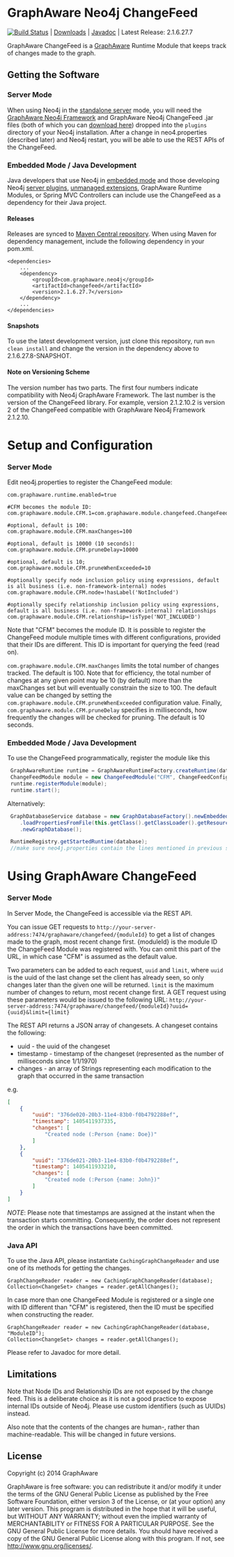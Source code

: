 GraphAware Neo4j ChangeFeed
===========================

[![Build Status](https://travis-ci.org/graphaware/neo4j-changefeed.png)](https://travis-ci.org/graphaware/neo4j-changefeed) | <a href="http://graphaware.com/downloads/" target="_blank">Downloads</a> | <a href="http://graphaware.com/site/changefeed/latest/apidocs/" target="_blank">Javadoc</a> | Latest Release: 2.1.6.27.7

GraphAware ChangeFeed is a [GraphAware](https://github.com/graphaware/neo4j-framework) Runtime Module that keeps track of changes made to the graph.

Getting the Software
--------------------

### Server Mode

When using Neo4j in the <a href="http://docs.neo4j.org/chunked/stable/server-installation.html" target="_blank">standalone server</a> mode,
you will need the <a href="https://github.com/graphaware/neo4j-framework" target="_blank">GraphAware Neo4j Framework</a> and GraphAware Neo4j ChangeFeed .jar files (both of which you can <a href="http://graphaware.com/downloads/" target="_blank">download here</a>) dropped
into the `plugins` directory of your Neo4j installation. After a change in neo4.properties (described later) and Neo4j restart, you will be able to use the REST APIs of the ChangeFeed.

### Embedded Mode / Java Development

Java developers that use Neo4j in <a href="http://docs.neo4j.org/chunked/stable/tutorials-java-embedded.html" target="_blank">embedded mode</a>
and those developing Neo4j <a href="http://docs.neo4j.org/chunked/stable/server-plugins.html" target="_blank">server plugins</a>,
<a href="http://docs.neo4j.org/chunked/stable/server-unmanaged-extensions.html" target="_blank">unmanaged extensions</a>,
GraphAware Runtime Modules, or Spring MVC Controllers can include use the ChangeFeed as a dependency for their Java project.

#### Releases

Releases are synced to <a href="http://search.maven.org/#search%7Cga%7C1%7Ca%3A%22changefeed%22" target="_blank">Maven Central repository</a>. When using Maven for dependency management, include the following dependency in your pom.xml.

    <dependencies>
        ...
        <dependency>
            <groupId>com.graphaware.neo4j</groupId>
            <artifactId>changefeed</artifactId>
            <version>2.1.6.27.7</version>
        </dependency>
        ...
    </dependencies>

#### Snapshots

To use the latest development version, just clone this repository, run `mvn clean install` and change the version in the
dependency above to 2.1.6.27.8-SNAPSHOT.

#### Note on Versioning Scheme

The version number has two parts. The first four numbers indicate compatibility with Neo4j GraphAware Framework.
 The last number is the version of the ChangeFeed library. For example, version 2.1.2.10.2 is version 2 of the ChangeFeed
 compatible with GraphAware Neo4j Framework 2.1.2.10.

Setup and Configuration
=======================

### Server Mode

Edit neo4j.properties to register the ChangeFeed module:

```
com.graphaware.runtime.enabled=true

#CFM becomes the module ID:
com.graphaware.module.CFM.1=com.graphaware.module.changefeed.ChangeFeedModuleBootstrapper

#optional, default is 100:
com.graphaware.module.CFM.maxChanges=100

#optional, default is 10000 (10 seconds):
com.graphaware.module.CFM.pruneDelay=10000

#optional, default is 10;
com.graphaware.module.CFM.pruneWhenExceeded=10

#optionally specify node inclusion policy using expressions, default is all business (i.e. non-framework-internal) nodes
com.graphaware.module.CFM.node=!hasLabel('NotIncluded')

#optionally specify relationship inclusion policy using expressions, default is all business (i.e. non-framework-internal) relationships
com.graphaware.module.CFM.relationship=!isType('NOT_INCLUDED')
```

Note that "CFM" becomes the module ID. It is possible to register the ChangeFeed module multiple times with different
configurations, provided that their IDs are different. This ID is important for querying the feed (read on).

`com.graphaware.module.CFM.maxChanges` limits the total number of changes tracked. The default is 100.
Note that for efficiency, the total number of changes at any given point may be 10 (by default) more than the maxChanges
set but will eventually constrain the size to 100. The default value can be changed by setting the `com.graphaware.module.CFM.pruneWhenExceeded`
configuration value. Finally, `com.graphaware.module.CFM.pruneDelay` specifies in milliseconds, how frequently the changes
 will be checked for pruning. The default is 10 seconds.

### Embedded Mode / Java Development

To use the ChangeFeed programmatically, register the module like this

```java
 GraphAwareRuntime runtime = GraphAwareRuntimeFactory.createRuntime(database);  //where database is an instance of GraphDatabaseService
 ChangeFeedModule module = new ChangeFeedModule("CFM", ChangeFeedConfiguration.defaultConfiguration(), database);
 runtime.registerModule(module);
 runtime.start();
```

Alternatively:
```java
 GraphDatabaseService database = new GraphDatabaseFactory().newEmbeddedDatabaseBuilder(pathToDb)
    .loadPropertiesFromFile(this.getClass().getClassLoader().getResource("neo4j.properties").getPath())
    .newGraphDatabase();

 RuntimeRegistry.getStartedRuntime(database);
 //make sure neo4j.properties contain the lines mentioned in previous section
```

Using GraphAware ChangeFeed
===========================

### Server Mode

In Server Mode, the ChangeFeed is accessible via the REST API.

You can issue GET requests to `http://your-server-address:7474/graphaware/changefeed/{moduleId}` to get a list of changes
made to the graph, most recent change first. {moduleId} is the module ID the ChangeFeed Module was registered with. You
can omit this part of the URL, in which case "CFM" is assumed as the default value.

 Two parameters can be added to each request, `uuid` and `limit`, where `uuid` is the uuid of the last change set the client
 has already seen, so only changes later than the given one will be returned. `limit` is the maximum
 number of changes to return, most recent change first. A GET request using these parameters would be issued to the following
 URL: `http://your-server-address:7474/graphaware/changefeed/{moduleId}?uuid={uuid}&limit={limit}`

The REST API returns a JSON array of changesets. A changeset contains the following:

* uuid - the uuid of the changeset
* timestamp - timestamp of the changeset (represented as the number of milliseconds since 1/1/1970)
* changes - an array of Strings representing each modification to the graph that occurred in the same transaction

e.g.
```json
[
    {
        "uuid": "376de020-20b3-11e4-83b0-f0b4792288ef",
        "timestamp": 1405411937335,
        "changes": [
            "Created node (:Person {name: Doe})"
        ]
    },
    {
        "uuid": "376de021-20b3-11e4-83b0-f0b4792288ef",
        "timestamp": 1405411933210,
        "changes": [
            "Created node (:Person {name: John})"
        ]
    }
]
```

*NOTE*: Please note that timestamps are assigned at the instant when the transaction starts committing.
Consequently, the order does not represent the order in which the transactions have been committed. 

### Java API

To use the Java API, please instantiate `CachingGraphChangeReader` and use one of its methods for getting the changes.

```
GraphChangeReader reader = new CachingGraphChangeReader(database);
Collection<ChangeSet> changes = reader.getAllChanges();
```

In case more than one ChangeFeed Module is registered or a single one with ID different than "CFM" is registered, then
the ID must be specified when constructing the reader.

```
GraphChangeReader reader = new CachingGraphChangeReader(database, "ModuleID");
Collection<ChangeSet> changes = reader.getAllChanges();
```

Please refer to Javadoc for more detail.

Limitations
-----------

Note that Node IDs and Relationship IDs are not exposed by the change feed. This is a deliberate choice as it is not a
good practice to expose internal IDs outside of Neo4j. Please use custom identifiers (such as UUIDs) instead.

Also note that the contents of the changes are human-, rather than machine-readable. This will be changed in future
versions.

License
-------

Copyright (c) 2014 GraphAware

GraphAware is free software: you can redistribute it and/or modify it under the terms of the GNU General Public License
as published by the Free Software Foundation, either version 3 of the License, or (at your option) any later version.
This program is distributed in the hope that it will be useful, but WITHOUT ANY WARRANTY; without even the implied
warranty of MERCHANTABILITY or FITNESS FOR A PARTICULAR PURPOSE. See the GNU General Public License for more details.
You should have received a copy of the GNU General Public License along with this program.
If not, see <http://www.gnu.org/licenses/>.
